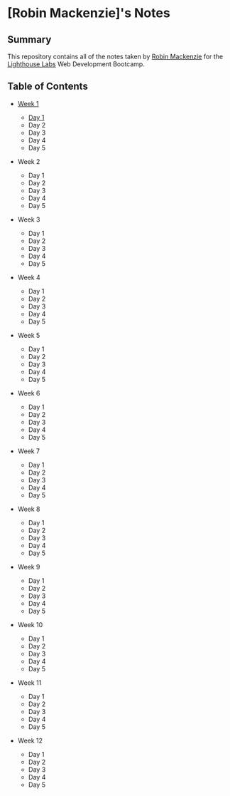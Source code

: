 # [Robin Mackenzie]'s Notes
## Summary

This repository contains all of the notes taken by [Robin Mackenzie](https://github.com/suncraft) for the [Lighthouse Labs](https://www.lighthouselabs.ca) Web Development Bootcamp.

## Table of Contents

* [Week 1](/Week_1)
  * [Day 1](/Week_1/Day_1)
  * Day 2
  * Day 3
  * Day 4
  * Day 5

* Week 2
  * Day 1
  * Day 2
  * Day 3
  * Day 4
  * Day 5

* Week 3
  * Day 1
  * Day 2
  * Day 3
  * Day 4
  * Day 5

* Week 4
  * Day 1
  * Day 2
  * Day 3
  * Day 4
  * Day 5

* Week 5
  * Day 1
  * Day 2
  * Day 3
  * Day 4
  * Day 5

* Week 6
  * Day 1
  * Day 2
  * Day 3
  * Day 4
  * Day 5

* Week 7
  * Day 1
  * Day 2
  * Day 3
  * Day 4
  * Day 5

* Week 8
  * Day 1
  * Day 2
  * Day 3
  * Day 4
  * Day 5

* Week 9
  * Day 1
  * Day 2
  * Day 3
  * Day 4
  * Day 5

* Week 10
  * Day 1
  * Day 2
  * Day 3
  * Day 4
  * Day 5

* Week 11
  * Day 1
  * Day 2
  * Day 3
  * Day 4
  * Day 5

* Week 12
  * Day 1
  * Day 2
  * Day 3
  * Day 4
  * Day 5